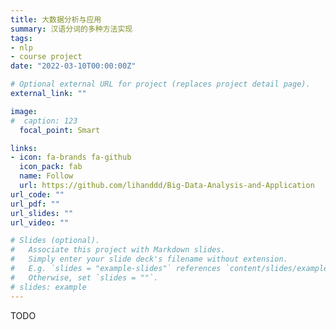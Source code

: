 ```yaml
---
title: 大数据分析与应用
summary: 汉语分词的多种方法实现
tags:
- nlp
- course project
date: "2022-03-10T00:00:00Z"

# Optional external URL for project (replaces project detail page).
external_link: ""

image:
#  caption: 123
  focal_point: Smart

links:
- icon: fa-brands fa-github
  icon_pack: fab
  name: Follow
  url: https://github.com/lihanddd/Big-Data-Analysis-and-Application
url_code: ""
url_pdf: ""
url_slides: ""
url_video: ""

# Slides (optional).
#   Associate this project with Markdown slides.
#   Simply enter your slide deck's filename without extension.
#   E.g. `slides = "example-slides"` references `content/slides/example-slides.md`.
#   Otherwise, set `slides = ""`.
# slides: example
---
```


TODO
